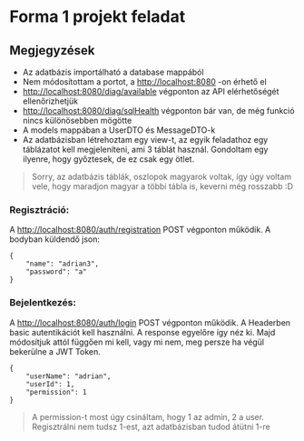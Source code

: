 # Forma 1 projekt feladat

## Megjegyzések

- Az adatbázis importálható a database mappából
- Nem módosítottam a portot, a [http://localhost:8080](http://localhost:8080) -on érhető el
- [http://localhost:8080/diag/available](http://localhost:8080/diag/available) végponton az API elérhetőségét ellenőrizhetjük
- [http://localhost:8080/diag/sqlHealth](http://localhost:8080/diag/sqlHealth) végponton bár van, de még funkció nincs különösebben mögötte
- A models mappában a UserDTO és MessageDTO-k 
- Az adatbázisban létrehoztam egy view-t, az egyik feladathoz egy táblázatot kell megjeleníteni, ami 3 táblát használ. Gondoltam egy ilyenre, hogy győztesek, de ez csak egy ötlet.

> Sorry, az adatbázis táblák, oszlopok magyarok voltak, így úgy voltam vele, hogy maradjon magyar a többi tábla is, keverni még rosszabb :D 
>

### Regisztráció: 

A [http://localhost:8080/auth/registration](http://localhost:8080/auth/registration) POST végponton működik.
A bodyban küldendő json: 
```
{
    "name": "adrian3",
    "password": "a"
}
```

### Bejelentkezés:

A [http://localhost:8080/auth/login](http://localhost:8080/auth/login) POST végponton működik. A Headerben basic autentikációt kell használni.
A response egyelőre így néz ki. Majd módosítjuk attól függően mi kell, vagy mi nem, meg persze ha végül bekerülne a JWT Token.
```
{
    "userName": "adrian",
    "userId": 1,
    "permission": 1
}
```

 >A permission-t most úgy csináltam, hogy 1 az admin, 2 a user. Regisztrálni nem tudsz 1-est, azt adatbázisban tudod átütni 1-re 
 >

